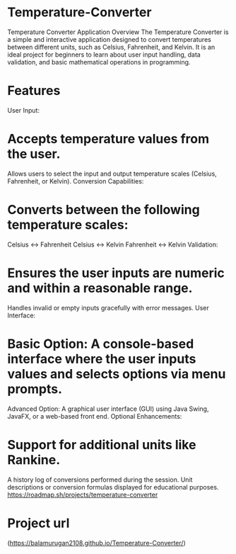# Temperature-Converter
Temperature Converter Application
Overview
The Temperature Converter is a simple and interactive application designed to convert temperatures between different units, such as Celsius, Fahrenheit, and Kelvin. It is an ideal project for beginners to learn about user input handling, data validation, and basic mathematical operations in programming.

# Features
User Input:

# Accepts temperature values from the user.
Allows users to select the input and output temperature scales (Celsius, Fahrenheit, or Kelvin).
Conversion Capabilities:

# Converts between the following temperature scales:
Celsius ↔ Fahrenheit
Celsius ↔ Kelvin
Fahrenheit ↔ Kelvin
Validation:

# Ensures the user inputs are numeric and within a reasonable range.
Handles invalid or empty inputs gracefully with error messages.
User Interface:

# Basic Option: A console-based interface where the user inputs values and selects options via menu prompts.
Advanced Option: A graphical user interface (GUI) using Java Swing, JavaFX, or a web-based front end.
Optional Enhancements:

# Support for additional units like Rankine.
A history log of conversions performed during the session.
Unit descriptions or conversion formulas displayed for educational purposes.
https://roadmap.sh/projects/temperature-converter

# Project url
(https://balamurugan2108.github.io/Temperature-Converter/)
